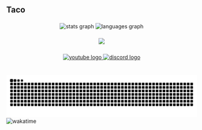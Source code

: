 <h2 align="left">Taco</h2>

###

<div align="center">
  <img src="https://github-readme-stats-git-master-tacotakedown.vercel.app/api?username=tacotakedown&hide_title=false&hide_rank=false&rank_icon=github&card_width=421&show_icons=true&include_all_commits=true&count_private=true&disable_animations=false&theme=transparent&locale=en&hide_border=true" height="161" alt="stats graph"  />

  <img src="https://github-readme-stats-git-master-tacotakedown.vercel.app/api/top-langs?username=tacotakedown&locale=en&hide_title=false&layout=compact&card_width=421&langs_count=10&theme=transparent&hide_border=true" height="161" alt="languages graph"  />
</div>

###


###



<div align="center">
   <img src="https://skillicons.dev/icons?i=rust,c,cs,cpp,ts,js,html,css,sass,tailwind,react,solidjs,tauri,electron,vite,nodejs,bun,discordjs,wasm,py,visualstudio,vscode,blender,cmake,arduino,ae,au,ai,pr,ps" />
</div>

###

<div align="center">
  <a href="https://www.youtube.com/channel/UCf7tAdqsBSeTU_V_eFfNbIQ" target="_blank">
    <img src="https://img.shields.io/static/v1?message=Youtube&logo=youtube&label=&color=FF0000&logoColor=white&labelColor=&style=for-the-badge" height="35" alt="youtube logo"  />
  </a>
  <a href="discordapp.com/users/279054249919381505" target="_blank">
    <img src="https://img.shields.io/static/v1?message=Discord&logo=discord&label=&color=7289DA&logoColor=white&labelColor=&style=for-the-badge" height="35" alt="discord logo"  />
  </a>
</div>

###

<br clear="both">

<img src="https://raw.githubusercontent.com/tacotakedown/tacotakedown/output/github-contribution-grid-snake-dark.svg" alt="Snake animation" />

<img src="https://wakatime.com/share/@Tacotakedown/c804686d-0d06-47bc-9935-dea14ecf5ed4.svg" alt="wakatime"/>


